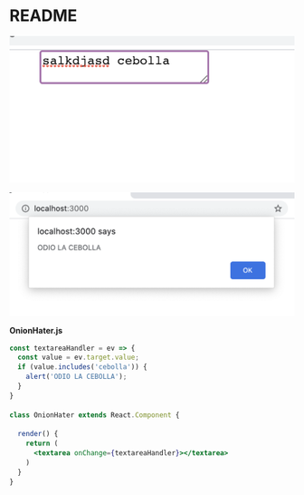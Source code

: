 # README

![image-20200720205952157](./image-20200720205952157.png)

![image-20200720210001462](./image-20200720210001462.png)

**OnionHater.js**

```jsx
const textareaHandler = ev => {
  const value = ev.target.value;
  if (value.includes('cebolla')) {
    alert('ODIO LA CEBOLLA');
  }
}

class OnionHater extends React.Component {

  render() {
    return (
      <textarea onChange={textareaHandler}></textarea>
    )
  }
}
```


